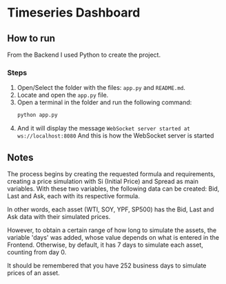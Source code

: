 # Timeseries Dashboard

## How to run

From the Backend I used Python to create the project.

### Steps

1. Open/Select the folder with the files: `app.py` and `README.md`.
2. Locate and open the `app.py` file.
3. Open a terminal in the folder and run the following command: 
   ```bash
   python app.py

4. And it will display the message `WebSocket server started at ws://localhost:8080`
And this is how the WebSocket server is started

## Notes

The process begins by creating the requested formula and requirements, creating a price simulation with Si (Initial Price) and Spread as main variables. With these two variables, the following data can be created: Bid, Last and Ask, each with its respective formula.

In other words, each asset (WTI, SOY, YPF, SP500) has the Bid, Last and Ask data with their simulated prices.

However, to obtain a certain range of how long to simulate the assets, the variable 'days' was added, whose value depends on what is entered in the Frontend. Otherwise, by default, it has 7 days to simulate each asset, counting from day 0.

It should be remembered that you have 252 business days to simulate prices of an asset.